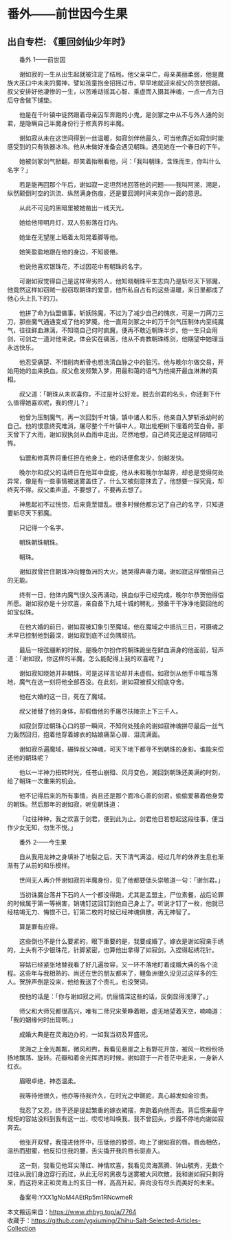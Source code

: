 # 番外——前世因今生果  
## 出自专栏: 《重回剑仙少年时》  
&emsp;&emsp;番外 1——前世因  
  
&emsp;&emsp;谢如寂的一生从出生起就被注定了结局。他父亲早亡，母亲美丽柔弱，他是魔族大巫口中未来的魔神，譬如孩童抱金招摇过市，早早地就迎来叔父的贪婪觊觎。叔父安排好他凄惨的一生，以苦难动摇其心智、乘虚而入摄其神魂，一点一点为日后夺舍做下铺垫。  
  
&emsp;&emsp;他是在千叶镇中徒然跟着母亲囚车奔跑的小鬼，是剑冢之中从不与外人通的剑君，是隐瞒自己半魔身份行于修真界的半魔。  
  
&emsp;&emsp;谢如寂从未在这世间得到一丝温暖，如寂剑伴他最久，可当他靠近如寂剑时能感受到的只有铁器冰冷。他从未做好准备会遇见朝珠。遇见她在一个春日的下午。  
  
&emsp;&emsp;她被剑冢剑气掀翻，却笑着抬眼看他，问：「我叫朝珠，含珠而生，你叫什么名字？」  
  
&emsp;&emsp;若是能再回那个午后，谢如寂一定坦然地回答他的问题——我叫阿溯，溯是，纵然颠倒时空的洪流、纵然满身伤痕，还是要回溯时间来见你一面的意思。  
  
&emsp;&emsp;从此不可见的黑暗里被她凿出一线天光。  
  
&emsp;&emsp;她给他带明月灯，双人剪影落在灯内。  
  
&emsp;&emsp;她坐在无望崖上晒着太阳晃着脚等他。  
  
&emsp;&emsp;她笑盈盈地跟在他的身边，不知疲倦。  
  
&emsp;&emsp;他说他喜欢银珠花，不过因花中有朝珠的名字。  
  
&emsp;&emsp;可谢如寂觉得自己是这样卑劣的人，他知晓朝珠平生志向乃是斩尽天下邪魔，他竟然这样如窃贼一般窃取朝珠的爱意，他所私自占有的这些温暖，来日里都成了他心头上扎下的刀。  
  
&emsp;&emsp;他拼了命为仙盟做事，斩妖除魔，不过为了减少自己的愧疚，可是一刀两刀三刀，那些魔气通通变成了他的梦魇。他一直用剑冢之中的万千剑气压制体内至纯魔气，往往鲜血淋漓，不知晓自己何时疯魔，便再不敢近朝珠半步。他一生只会用剑，可剑之一道对他来说，体会实在痛苦，他从不肯教朝珠练剑，他期望中她理当永远快乐。  
  
&emsp;&emsp;他忍受痛楚、不惜削肉断骨也想洗清血脉之中的脏污。他与晚尔尔做交易，开始用她的血来换血。叔父愈发频繁入梦，用最和蔼的语气为他揭开最血淋淋的真相。  
  
&emsp;&emsp;叔父道：「朝珠从未欢喜你，不过是叶公好龙。脱去剑君的名头，你还剩下什么值得她喜欢呢，我的侄儿？」  
  
&emsp;&emsp;他曾为压制魔气，再一次回到千叶镇，镇中诸人和乐，他亲自入梦斩杀幼时的自己。他的恨意终究难消，屠尽整个千叶镇中人，取出枇杷树下埋着的莹白骨。那天曾下了大雨，谢如寂执剑从血雨中走出，茫然地想，自己终究还是这样阴暗可怖。  
  
&emsp;&emsp;仙盟和修真界将重任担在他身上，他的话便愈发少，剑越发快。  
  
&emsp;&emsp;晚尔尔和叔父的话终日在他耳中盘旋，他从未和晚尔尔越界，却总是觉得何处异常，像是有一些事情被迷雾盖住了，什么又被刻意抹去了，他想要一探究竟，却终究不得。叔父柔声道，不要想了，不要再去想了。  
  
&emsp;&emsp;神思起初不过恍惚，后来竟至错乱。很多时候他都忘记了自己的名字，只知道要斩尽天下邪魔。  
  
&emsp;&emsp;只记得一个名字。  
  
&emsp;&emsp;朝珠朝珠朝珠。  
  
&emsp;&emsp;朝珠。  
  
&emsp;&emsp;谢如寂曾拦住朝珠冲向鲤鱼洲的大火，她哭得声嘶力竭，谢如寂这样憎恨自己的无能。  
  
&emsp;&emsp;终有一日，他体内魔气很久没再涌动，换血似乎已经完成，晚尔尔恭贺他得偿所愿。谢如寂亦是十分欢喜，亲自备下九域十城的聘礼，预备干干净净地娶回他的如宝似珠。  
  
&emsp;&emsp;在他大婚的前日，谢如寂被幻象引至魔域。他在魔域之中抵抗三日，可摄魂之术早已控制他到最深，谢如寂到底不过负隅顽抗。  
  
&emsp;&emsp;最后一根弦绷断的时候，是晚尔尔扮作的朝珠跪坐在鲜血满身的他面前，轻声道：「谢如寂，你这样的半魔，怎么能配得上我的欢喜呢？」  
  
&emsp;&emsp;谢如寂知晓她并非朝珠，可是这样言论却并未虚假。如寂剑从他手中哐当落地，魔气在这一刻将他全部吞没。在此刻，谢如寂被叔父彻底夺舍。  
  
&emsp;&emsp;他在大婚的这一日，死在了魔域。  
  
&emsp;&emsp;叔父接替了他的身体，却假借他的手屠尽扶陵宗上下三千人。  
  
&emsp;&emsp;如寂剑穿过朝珠心口的那一瞬间，不知何处残余的谢如寂神魂拼尽最后一丝气力轰然回归，抱着他穿着嫁衣的姑娘痛至心扉、泪流满面。  
  
&emsp;&emsp;谢如寂杀遍魔域，碾碎叔父神魂，可天下地下都寻不到朝珠的身影。谁能来偿还他的朝珠呢？  
  
&emsp;&emsp;他以一半神力扭转时光，任苍山崩殂、风月变色，溯回到朝珠还美满的时刻，给了朝珠一次重来的机会。  
  
&emsp;&emsp;他不记得后来的所有事情，尚且还是那个面冷心善的剑君，偷偷爱慕着他身旁的朝珠。然后那年的谢如寂，听见朝珠道：  
  
&emsp;&emsp;「过往种种，我之欢喜于剑君，便到此为止。剑君他日若想起这段往事，便当作少女无知，勿生不悦。」  
  
&emsp;&emsp;番外 2——今生果  
  
&emsp;&emsp;自从我用龙神之身填补了地裂之后，天下清气满溢，经过几年的休养生息也渐渐有了从前的和乐模样。  
  
&emsp;&emsp;世间无人再介怀谢如寂的半魔身份，见了他都要低头崇敬道一句：「谢剑君。」  
  
&emsp;&emsp;当初诛魔台落井下石的人一个都没得跑，尤其是孟盟主，尸位素餐，战后论罪的时候属于第一等祸害，销魂钉这回钉到他自己身上了。听说才钉了一枚，他就已经枯竭无力、悔恨不已，钉第二枚的时候已经神魂俱散，再无神智了。  
  
&emsp;&emsp;算是罪有应得。  
  
&emsp;&emsp;这些倒也不是什么要紧的，眼下重要的是，我要成婚了。嫁衣是谢如寂亲手绣的，上头有不少银珠花，针脚紧密，也算他出拿得了如寂剑，入捏得起绣花针。  
  
&emsp;&emsp;容姑已经紧张地替我看了好几遍妆容，又一环不落地盯着成婚大典的各个流程。这些年与我相熟的、尚还在世的朋友都来了，鲤鱼洲很久没见过这样多的生人。贺辞声倒是没来，他给我送了个贵礼，也没贺词。  
  
&emsp;&emsp;按他的话是：「你与谢如寂之间，伉俪情深这些的话，反倒显得浅薄了。」  
  
&emsp;&emsp;师父和大师兄都很高兴，唯有二师兄宋莱睁着眼，虚无地望着天空，喃喃道：「我的姻缘何时出现啊。」  
  
&emsp;&emsp;成婚大典是在灵海边办的，一如我当初及笄盛况。  
  
&emsp;&emsp;灵海之上金光粼粼，微风和煦，我看见悬崖之上有野花开放，被风一吹纷纷扬扬地飘荡、旋转。花瓣和着金光挥洒的时候，谢如寂于一片苍茫中走来，一身新人红衣。  
  
&emsp;&emsp;眉眼卓绝，神态温柔。  
  
&emsp;&emsp;我等待他很久，他亦等待我许久，在时光之中蹉跎，真心越发如金珍贵。  
  
&emsp;&emsp;我忍了又忍，终于还是提起繁重的嫁衣裙摆，奔跑着向他而去。背后惯来最守规矩的容姑没料到我有这一出，哎哎地叫唤我，我不曾回头，步履不停地向谢如寂奔去。  
  
&emsp;&emsp;他张开双臂，我撞进他怀中，压低他的脖颈，吻上了谢如寂的唇。唇齿相依，温热而甜蜜，他反扣住我的腰，舌尖撬开我的唇长驱直入。  
  
&emsp;&emsp;这一刻，我看见他耳尖薄红、神情欢喜，我看见灵海蒸腾、钟山毓秀，无数个过往从我们身边穿行而过，从此无尽的黑夜与迷雾被大风吹散，我和谢如寂只剩将来，而这将来正和灵海上的玄日一样，高高升起，奔向没有尽头而美好的未来。  
  
&emsp;&emsp;备案号:YXX1gNoM4AEtRp5m1RNcwmeR  
  
本文搬运来自：https://www.zhbyg.top/a/7764  
 收藏于：https://github.com/ygxiuming/Zhihu-Salt-Selected-Articles-Collection